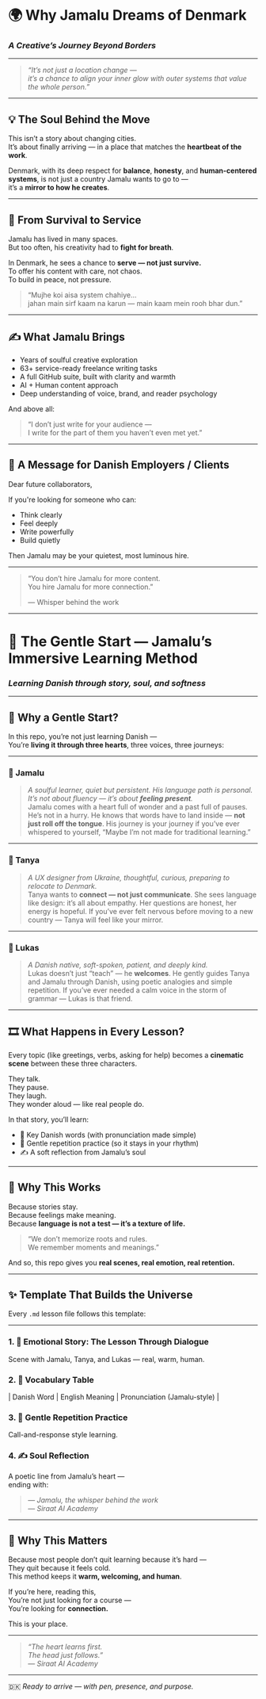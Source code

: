 # 🌍 Why Jamalu Dreams of Denmark  
### *A Creative’s Journey Beyond Borders*

---

> _“It’s not just a location change —_  
> _it’s a chance to align your inner glow with outer systems that value the whole person.”_

---

## 💡 The Soul Behind the Move

This isn’t a story about changing cities.  
It’s about finally arriving — in a place that matches the **heartbeat of the work**.

Denmark, with its deep respect for **balance**, **honesty**, and **human-centered systems**, is not just a country Jamalu wants to go to —  
it’s a **mirror to how he creates**.

---

## 🧭 From Survival to Service

Jamalu has lived in many spaces.  
But too often, his creativity had to **fight for breath**.

In Denmark, he sees a chance to **serve — not just survive.**  
To offer his content with care, not chaos.  
To build in peace, not pressure.

> “Mujhe koi aisa system chahiye...  
> jahan main sirf kaam na karun — main kaam mein rooh bhar dun.”

---

## ✍️ What Jamalu Brings

- Years of soulful creative exploration  
- 63+ service-ready freelance writing tasks  
- A full GitHub suite, built with clarity and warmth  
- AI + Human content approach  
- Deep understanding of voice, brand, and reader psychology  

And above all:

> “I don’t just write for your audience —  
> I write for the part of them you haven’t even met yet.”

---

## 🌱 A Message for Danish Employers / Clients

Dear future collaborators,

If you're looking for someone who can:

- Think clearly  
- Feel deeply  
- Write powerfully  
- Build quietly

Then Jamalu may be your quietest, most luminous hire.

---

> “You don’t hire Jamalu for more content.  
> You hire Jamalu for more connection.”  
>  
> — Whisper behind the work

---
# 🌿 The Gentle Start — Jamalu’s Immersive Learning Method  
### *Learning Danish through story, soul, and softness*

---

## 👣 Why a Gentle Start?

In this repo, you’re not just learning Danish —  
You’re **living it through three hearts**, three voices, three journeys:

---

### 👤 Jamalu  
> *A soulful learner, quiet but persistent. His language path is personal. It’s not about fluency — it’s about **feeling present**.*  
Jamalu comes with a heart full of wonder and a past full of pauses. He’s not in a hurry. He knows that words have to land inside — **not just roll off the tongue**. His journey is your journey if you’ve ever whispered to yourself, “Maybe I’m not made for traditional learning.”

---

### 🎨 Tanya  
> *A UX designer from Ukraine, thoughtful, curious, preparing to relocate to Denmark.*  
Tanya wants to **connect — not just communicate**. She sees language like design: it’s all about empathy. Her questions are honest, her energy is hopeful. If you’ve ever felt nervous before moving to a new country — Tanya will feel like your mirror.

---

### 💬 Lukas  
> *A Danish native, soft-spoken, patient, and deeply kind.*  
Lukas doesn’t just “teach” — he **welcomes**. He gently guides Tanya and Jamalu through Danish, using poetic analogies and simple repetition. If you’ve ever needed a calm voice in the storm of grammar — Lukas is that friend.

---

## 🎞️ What Happens in Every Lesson?

Every topic (like greetings, verbs, asking for help) becomes a **cinematic scene** between these three characters.

They talk.  
They pause.  
They laugh.  
They wonder aloud — like real people do.

In that story, you’ll learn:

- 📘 Key Danish words (with pronunciation made simple)  
- 🔁 Gentle repetition practice (so it stays in your rhythm)  
- ✍️ A soft reflection from Jamalu’s soul

---

## 🌼 Why This Works

Because stories stay.  
Because feelings make meaning.  
Because **language is not a test — it’s a texture of life.**

> “We don’t memorize roots and rules.  
> We remember moments and meanings.”

And so, this repo gives you **real scenes, real emotion, real retention.**

---

## ✨ Template That Builds the Universe

Every `.md` lesson file follows this template:

---

### 1. 🧵 Emotional Story: The Lesson Through Dialogue  
Scene with Jamalu, Tanya, and Lukas — real, warm, human.

### 2. 📘 Vocabulary Table  
| Danish Word | English Meaning | Pronunciation (Jamalu-style) |

### 3. 🔁 Gentle Repetition Practice  
Call-and-response style learning.

### 4. ✍️ Soul Reflection  
A poetic line from Jamalu’s heart —  
ending with:

> — *Jamalu, the whisper behind the work*  
> — *Siraat AI Academy*

---

## 💬 Why This Matters

Because most people don’t quit learning because it’s hard —  
They quit because it feels cold.  
This method keeps it **warm, welcoming, and human**.

If you’re here, reading this,  
You’re not just looking for a course —  
You’re looking for **connection.**

This is your place.

---

> _“The heart learns first.  
> The head just follows.”_  
> — *Siraat AI Academy*

---


🇩🇰 *Ready to arrive — with pen, presence, and purpose.*


